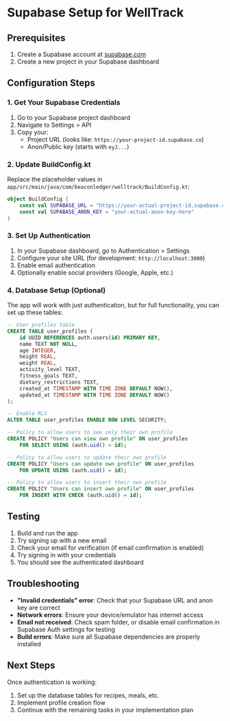 # Supabase Setup for WellTrack

## Prerequisites

1. Create a Supabase account at [supabase.com](https://supabase.com)
2. Create a new project in your Supabase dashboard

## Configuration Steps

### 1. Get Your Supabase Credentials

1. Go to your Supabase project dashboard
2. Navigate to Settings > API
3. Copy your:
   - Project URL (looks like: `https://your-project-id.supabase.co`)
   - Anon/Public key (starts with `eyJ...`)

### 2. Update BuildConfig.kt

Replace the placeholder values in `app/src/main/java/com/beaconledger/welltrack/BuildConfig.kt`:

```kotlin
object BuildConfig {
    const val SUPABASE_URL = "https://your-actual-project-id.supabase.co"
    const val SUPABASE_ANON_KEY = "your-actual-anon-key-here"
}
```

### 3. Set Up Authentication

1. In your Supabase dashboard, go to Authentication > Settings
2. Configure your site URL (for development: `http://localhost:3000`)
3. Enable email authentication
4. Optionally enable social providers (Google, Apple, etc.)

### 4. Database Setup (Optional)

The app will work with just authentication, but for full functionality, you can set up these tables:

```sql
-- User profiles table
CREATE TABLE user_profiles (
    id UUID REFERENCES auth.users(id) PRIMARY KEY,
    name TEXT NOT NULL,
    age INTEGER,
    height REAL,
    weight REAL,
    activity_level TEXT,
    fitness_goals TEXT,
    dietary_restrictions TEXT,
    created_at TIMESTAMP WITH TIME ZONE DEFAULT NOW(),
    updated_at TIMESTAMP WITH TIME ZONE DEFAULT NOW()
);

-- Enable RLS
ALTER TABLE user_profiles ENABLE ROW LEVEL SECURITY;

-- Policy to allow users to see only their own profile
CREATE POLICY "Users can view own profile" ON user_profiles
    FOR SELECT USING (auth.uid() = id);

-- Policy to allow users to update their own profile
CREATE POLICY "Users can update own profile" ON user_profiles
    FOR UPDATE USING (auth.uid() = id);

-- Policy to allow users to insert their own profile
CREATE POLICY "Users can insert own profile" ON user_profiles
    FOR INSERT WITH CHECK (auth.uid() = id);
```

## Testing

1. Build and run the app
2. Try signing up with a new email
3. Check your email for verification (if email confirmation is enabled)
4. Try signing in with your credentials
5. You should see the authenticated dashboard

## Troubleshooting

- **"Invalid credentials" error**: Check that your Supabase URL and anon key are correct
- **Network errors**: Ensure your device/emulator has internet access
- **Email not received**: Check spam folder, or disable email confirmation in Supabase Auth settings for testing
- **Build errors**: Make sure all Supabase dependencies are properly installed

## Next Steps

Once authentication is working:

1. Set up the database tables for recipes, meals, etc.
2. Implement profile creation flow
3. Continue with the remaining tasks in your implementation plan
